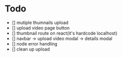 # Todo

- [] mutiple thumnails upload
- [] upload video page button
- [] thumbnail route on react(it's hardcode localhost)
- [] navbar -> upload video modal -> details modal
- [] node error handling
- [] clean up upload